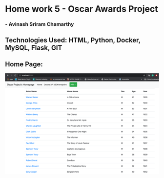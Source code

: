 # Home work 5 - Oscar Awards Project
### - Avinash Sriram Chamarthy

## Technologies Used: HTML, Python, Docker, MySQL, Flask, GIT

## Home Page:
![Home_page](screenshots/Home.png)
